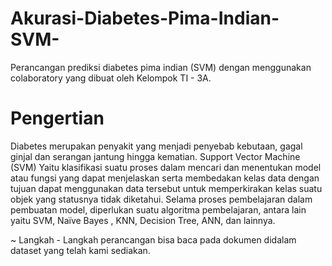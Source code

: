 # Akurasi-Diabetes-Pima-Indian-SVM-
Perancangan prediksi diabetes pima indian (SVM) dengan menggunakan colaboratory yang dibuat oleh Kelompok TI - 3A.

# Pengertian
Diabetes merupakan penyakit yang menjadi penyebab kebutaan, 
gagal ginjal dan serangan jantung hingga kematian. Support Vector Machine (SVM)
Yaitu klasifikasi suatu proses dalam mencari dan menentukan model 
atau fungsi yang dapat menjelaskan serta membedakan kelas data 
dengan tujuan dapat menggunakan data tersebut untuk memperkirakan 
kelas suatu objek yang statusnya tidak diketahui. Selama proses 
pembelajaran dalam pembuatan model, diperlukan suatu algoritma 
pembelajaran, antara lain yaitu SVM, Naïve Bayes , KNN, Decision 
Tree, ANN, dan lainnya.

~ Langkah - Langkah perancangan bisa baca pada dokumen didalam dataset yang telah kami sediakan.
